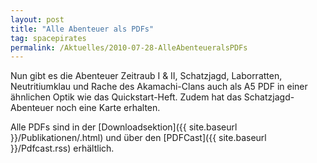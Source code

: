 ```yaml
---
layout: post
title: "Alle Abenteuer als PDFs"
tag: spacepirates
permalink: /Aktuelles/2010-07-28-AlleAbenteueralsPDFs
---
```



Nun gibt es die Abenteuer Zeitraub I &amp; II, Schatzjagd, Laborratten, Neutritiumklau und Rache des Akamachi-Clans auch als A5 PDF in einer ähnlichen Optik wie das Quickstart-Heft. Zudem hat das Schatzjagd-Abenteuer noch eine Karte erhalten.

Alle PDFs sind in der [Downloadsektion]({{ site.baseurl }}/Publikationen/.html) und über den [PDFCast]({{ site.baseurl }}/Pdfcast.rss) erhältlich.


